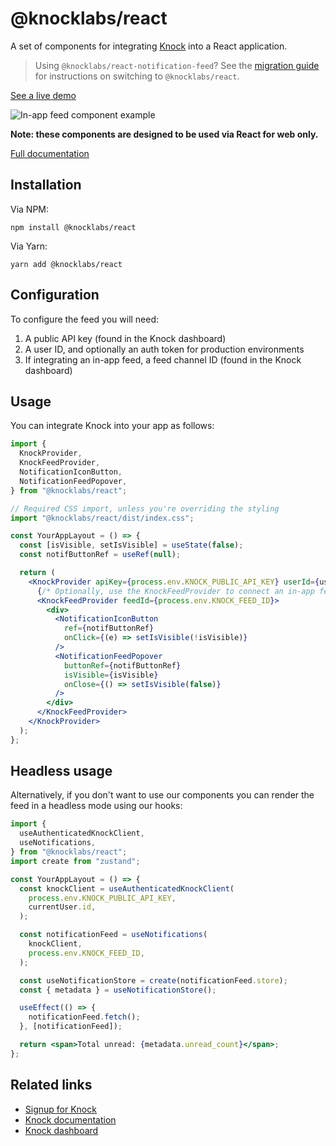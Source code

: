 # @knocklabs/react

A set of components for integrating [Knock](https://knock.app) into a React application.

> Using `@knocklabs/react-notification-feed`? See the [migration guide](https://docs.knock.app/in-app-ui/react/migrating-from-react-notification-feed) for instructions on switching to `@knocklabs/react`.

[See a live demo](https://knock-in-app-notifications-react.vercel.app/)

![In-app feed component example](https://github.com/knocklabs/javascript/raw/main/packages/react/NotificationFeed.png)

**Note: these components are designed to be used via React for web only.**

[Full documentation](https://docs.knock.app/in-app-ui/react/overview)

## Installation

Via NPM:

```
npm install @knocklabs/react
```

Via Yarn:

```
yarn add @knocklabs/react
```

## Configuration

To configure the feed you will need:

1. A public API key (found in the Knock dashboard)
1. A user ID, and optionally an auth token for production environments
1. If integrating an in-app feed, a feed channel ID (found in the Knock dashboard)

## Usage

You can integrate Knock into your app as follows:

```jsx
import {
  KnockProvider,
  KnockFeedProvider,
  NotificationIconButton,
  NotificationFeedPopover,
} from "@knocklabs/react";

// Required CSS import, unless you're overriding the styling
import "@knocklabs/react/dist/index.css";

const YourAppLayout = () => {
  const [isVisible, setIsVisible] = useState(false);
  const notifButtonRef = useRef(null);

  return (
    <KnockProvider apiKey={process.env.KNOCK_PUBLIC_API_KEY} userId={userId}>
      {/* Optionally, use the KnockFeedProvider to connect an in-app feed */}
      <KnockFeedProvider feedId={process.env.KNOCK_FEED_ID}>
        <div>
          <NotificationIconButton
            ref={notifButtonRef}
            onClick={(e) => setIsVisible(!isVisible)}
          />
          <NotificationFeedPopover
            buttonRef={notifButtonRef}
            isVisible={isVisible}
            onClose={() => setIsVisible(false)}
          />
        </div>
      </KnockFeedProvider>
    </KnockProvider>
  );
};
```

## Headless usage

Alternatively, if you don't want to use our components you can render the feed in a headless mode using our hooks:

```jsx
import {
  useAuthenticatedKnockClient,
  useNotifications,
} from "@knocklabs/react";
import create from "zustand";

const YourAppLayout = () => {
  const knockClient = useAuthenticatedKnockClient(
    process.env.KNOCK_PUBLIC_API_KEY,
    currentUser.id,
  );

  const notificationFeed = useNotifications(
    knockClient,
    process.env.KNOCK_FEED_ID,
  );

  const useNotificationStore = create(notificationFeed.store);
  const { metadata } = useNotificationStore();

  useEffect(() => {
    notificationFeed.fetch();
  }, [notificationFeed]);

  return <span>Total unread: {metadata.unread_count}</span>;
};
```

## Related links

- [Signup for Knock](https://knock.app)
- [Knock documentation](https://docs.knock.app)
- [Knock dashboard](https://dashboard.knock.app)
